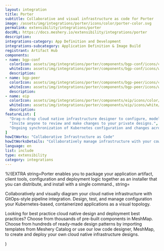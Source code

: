 ```yaml
---
layout: integration
title: Porter
subtitle: Collaborative and visual infrastructure as code for Porter
image: /assets/img/integrations/porter/icons/color/porter-color.svg
permalink: extensibility/integrations/porter
docURL: https://docs.meshery.io/extensibility/integrations/porter
description: 
integrations-category: App Definition and Development
integrations-subcategory: Application Definition & Image Build
registrant: Artifact Hub
components: 
- name: bgp-conf
  colorIcon: assets/img/integrations/porter/components/bgp-conf/icons/color/bgp-conf-color.svg
  whiteIcon: assets/img/integrations/porter/components/bgp-conf/icons/white/bgp-conf-white.svg
  description: 
- name: bgp-peer
  colorIcon: assets/img/integrations/porter/components/bgp-peer/icons/color/bgp-peer-color.svg
  whiteIcon: assets/img/integrations/porter/components/bgp-peer/icons/white/bgp-peer-white.svg
  description: 
- name: eip
  colorIcon: assets/img/integrations/porter/components/eip/icons/color/eip-color.svg
  whiteIcon: assets/img/integrations/porter/components/eip/icons/white/eip-white.svg
  description: 
featureList: [
  "Drag-n-drop cloud native infrastructure designer to configure, model, and deploy your workloads.",
  "Invite anyone to review and make changes to your private designs.",
  "Ongoing synchronization of Kubernetes configuration and changes across any number of clusters."
]
howItWorks: "Collaborative Infrastructure as Code"
howItWorksDetails: "Collaboratively manage infrastructure with your coworkers synchronously sharing the same designs."
language: en
list: include
type: extensibility
category: integrations
---
```

%!(EXTRA string=Porter enables you to package your application artifact, client tools, configuration and deployment logic together as an installer that you can distribute, and install with a single command., string=<p>
    Collaboratively and visually diagram your cloud native infrastructure with GitOps-style pipeline integration. Design, test, and manage configuration your Kubernetes-based, containerized applications as a visual topology.
</p>
<p>
    Looking for best practice cloud native design and deployment best practices? Choose from thousands of pre-built components in MeshMap. Choose from hundreds of ready-made design patterns by importing templates from Meshery Catalog or use our low code designer, MeshMap, to create and deploy your own cloud native infrastructure designs.
</p>)